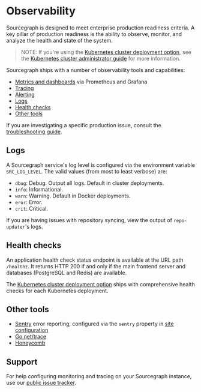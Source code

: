# Observability

Sourcegraph is designed to meet enterprise production readiness criteria. A key pillar of production
readiness is the ability to observe, monitor, and analyze the health and state of the
system.

> NOTE: If you're using the [Kubernetes cluster deployment
> option](https://github.com/sourcegraph/deploy-sourcegraph), see the [Kubernetes cluster
> administrator
> guide](https://github.com/sourcegraph/deploy-sourcegraph/blob/master/docs/admin-guide.md) for more
> information.

Sourcegraph ships with a number of observability tools and capabilities:

* [Metrics and dashboards](metrics.md) via Prometheus and Grafana
* [Tracing](tracing.md)
* [Alerting](alerting.md)
* [Logs](#logs)
* [Health checks](#health-checks)
* [Other tools](#other-tools)

If you are investigating a specific production issue, consult the [troubleshooting guide](troubleshooting.md).

## Logs

A Sourcegraph service's log level is configured via the environment variable `SRC_LOG_LEVEL`. The valid values (from most to least verbose) are:

* `dbug`: Debug. Output all logs. Default in cluster deployments.
* `info`: Informational.
* `warn`: Warning. Default in Docker deployments.
* `eror`: Error.
* `crit`: Critical.

If you are having issues with repository syncing, view the output of `repo-updater`'s logs.

## Health checks

An application health check status endpoint is available at the URL path `/healthz`. It returns HTTP 200 if and only if the main frontend server and databases (PostgreSQL and Redis) are available.

The [Kubernetes cluster deployment option](https://github.com/sourcegraph/deploy-sourcegraph) ships with comprehensive health checks for each Kubernetes deployment.

## Other tools

- [Sentry](https://sentry.io) error reporting, configured via the `sentry` property in [site configuration](config/site_config.md)
- [Go net/trace](#viewing-go-net-trace-information)
- [Honeycomb](https://honeycomb.io/)

## Support

For help configuring monitoring and tracing on your Sourcegraph instance, use our [public issue
tracker](https://github.com/sourcegraph/issues/issues).

